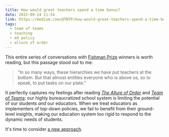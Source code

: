 ```yaml
---
title: How would great teachers spend a time bonus?
date: 2015-09-24 11:54
link: https://medium.com/@TNTP/how-would-great-teachers-spend-a-time-bonus-233ee3ac09b3
tags: 
  - team of teams
  - teaching
  - ed policy
  - allure of order
---
```


This entire series of conversations with [Fishman Prize](fishman) winners is worth reading, but this passage stood out to me:

>“In so many ways, these hierarchies we have put teachers at the bottom. But that almost entitles everyone who is above us, so to speak, to put tasks on our plate.”

It perfectly captures my feelings after reading [*The Allure of Order*](allureoforder) and [*Team of Teams*](teamofteams): our highly bureaucratized school system is limiting the potential of our students *and* our educators. When we treat educators as implementers of top-down policies, we fail to benefit from their ground-level insights, making our education system too rigid to respond to the dynamic needs of students.  

It's time to consider [a new approach](bt3).

[allureoforder]: http://www.amazon.com/The-Allure-Order-Expectations-Development/dp/0190231459

[bt3]: http://alspur.com/beyond-taylorism-part-iii/

[fishman]: http://tntp.org/fishman-prize

[teamofteams]: http://www.amazon.com/Team-Teams-Rules-Engagement-Complex/dp/1591847486